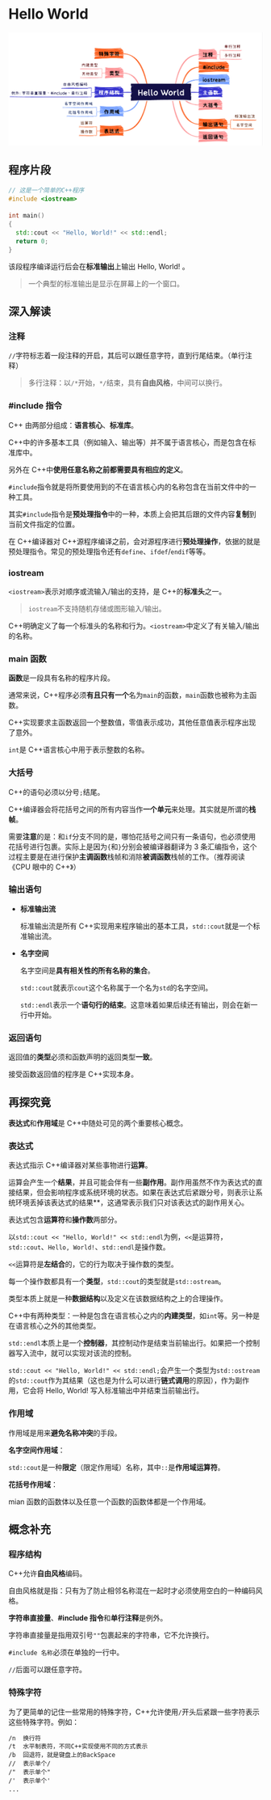 # Hello World

![概述](./images/HelloWorld.png)

## 程序片段

```c++
// 这是一个简单的C++程序
#include <iostream>

int main()
{
  std::cout << "Hello, World!" << std::endl;
  return 0;
}
```

该段程序编译运行后会在**标准输出**上输出 Hello, World! 。

> 一个典型的标准输出是显示在屏幕上的一个窗口。

## 深入解读

### 注释

`//`字符标志着一段注释的开启，其后可以跟任意字符，直到行尾结束。（单行注释）

> 多行注释：以`/*`开始，`*/`结束，具有**自由风格**，中间可以换行。

### #include 指令

C++ 由两部分组成：**语言核心**、**标准库**。

C++中的许多基本工具（例如输入、输出等）并不属于语言核心，而是包含在标准库中。

另外在 C++中**使用任意名称之前都需要具有相应的定义**。

`#include`指令就是将所要使用到的不在语言核心内的名称包含在当前文件中的一种工具。

其实`#include`指令是**预处理指令**中的一种，本质上会把其后跟的文件内容**复制**到当前文件指定的位置。

在 C++编译器对 C++源程序编译之前，会对源程序进行**预处理操作**，依据的就是预处理指令。常见的预处理指令还有`define`、`ifdef`/`endif`等等。

### iostream

`<iostream>`表示对顺序或流输入/输出的支持，是 C++的**标准头**之一。

> `iostream`不支持随机存储或图形输入/输出。

C++明确定义了每一个标准头的名称和行为。`<iostream>`中定义了有关输入/输出的名称。

### main 函数

**函数**是一段具有名称的程序片段。

通常来说，C++程序必须**有且只有一个**名为`main`的函数，`main`函数也被称为主函数。

C++实现要求主函数返回一个整数值，零值表示成功，其他任意值表示程序出现了意外。

`int`是 C++语言核心中用于表示整数的名称。

### 大括号

C++的语句必须以分号`;`结尾。

C++编译器会将花括号之间的所有内容当作**一个单元**来处理。其实就是所谓的**栈帧**。

需要**注意**的是：和`if`分支不同的是，哪怕花括号之间只有一条语句，也必须使用花括号进行包裹。实际上是因为`{`和`}`分别会被编译器翻译为 3 条汇编指令，这个过程主要是在进行保护**主调函数**栈帧和消除**被调函数**栈帧的工作。（推荐阅读《CPU 眼中的 C++》）

### 输出语句

- **标准输出流**

  标准输出流是所有 C++实现用来程序输出的基本工具，`std::cout`就是一个标准输出流。

- **名字空间**

  名字空间是**具有相关性的所有名称的集合**。

  `std::cout`就表示`cout`这个名称属于一个名为`std`的名字空间。

  `std::endl`表示一个**语句行的结束**。这意味着如果后续还有输出，则会在新一行中开始。

### 返回语句

返回值的**类型**必须和函数声明的返回类型**一致**。

接受函数返回值的程序是 C++实现本身。

## 再探究竟

**表达式**和**作用域**是 C++中随处可见的两个重要核心概念。

### 表达式

表达式指示 C++编译器对某些事物进行**运算**。

运算会产生一个**结果**，并且可能会伴有一些**副作用**。副作用虽然不作为表达式的直接结果，但会影响程序或系统环境的状态。如果在表达式后紧跟分号，则表示让系统环境丢掉该表达式的结果\*\*，这通常表示我们只对该表达式的副作用关心。

表达式包含**运算符**和**操作数**两部分。

以`std::cout << "Hello, World!" << std::endl`为例，`<<`是运算符，`std::cout`、`Hello, World!`、`std::endl`是操作数。

`<<`运算符是**左结合**的，它的行为取决于操作数的类型。

每一个操作数都具有一个**类型**，`std::cout`的类型就是`std::ostream`。

类型本质上就是一种**数据结构**以及定义在该数据结构之上的合理操作。

C++中有两种类型：一种是包含在语言核心之内的**内建类型**，如`int`等。另一种是在语言核心之外的其他类型。

`std::endl`本质上是一个**控制器**，其控制动作是结束当前输出行。如果把一个控制器写入流中，就可以实现对该流的控制。

`std::cout << "Hello, World!" << std::endl;`会产生一个类型为`std::ostream`的`std::cout`作为其结果（这也是为什么可以进行**链式调用**的原因），作为副作用，它会将 Hello, World! 写入标准输出中并结束当前输出行。

### 作用域

作用域是用来**避免名称冲突**的手段。

**名字空间作用域**：

`std::cout`是一种**限定**（限定作用域）名称，其中`::`是**作用域运算符**。

**花括号作用域**：

mian 函数的函数体以及任意一个函数的函数体都是一个作用域。

## 概念补充

### 程序结构

C++允许**自由风格**编码。

自由风格就是指：只有为了防止相邻名称混在一起时才必须使用空白的一种编码风格。

**字符串直接量**、**#include 指令**和**单行注释**是例外。

字符串直接量是指用双引号`""`包裹起来的字符串，它不允许换行。

`#include 名称`必须在单独的一行中。

`//`后面可以跟任意字符。

### 特殊字符

为了更简单的记住一些常用的特殊字符，C++允许使用`/`开头后紧跟一些字符表示这些特殊字符。例如：

```txt
/n	换行符
/t	水平制表符，不同C++实现使用不同的方式表示
/b	回退符，就是键盘上的BackSpace
//	表示单个/
/"  表示单个"
/'  表示单个'
...
```


